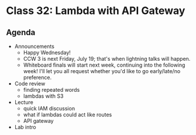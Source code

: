 # Class 32: Lambda with API Gateway

## Agenda

- Announcements
    - Happy Wednesday!
    - CCW 3 is next Friday, July 19; that's when lightning talks will happen.
    - Whiteboard finals will start next week, continuing into the following week! I'll let you all request whether you'd like to go early/late/no preference.
- Code review
    - finding repeated words
    - lambdas with S3
- Lecture
    - quick IAM discussion
    - what if lambdas could act like routes
    - API gateway
- Lab intro
